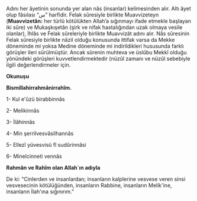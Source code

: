 [//]: # (# **NÂS SÛRESİ**)

Adını her âyetinin sonunda yer alan nâs (insanlar) kelimesinden alır. Altı âyet olup fâsılası “س” harfidir. Felak sûresiyle birlikte Muavvizeteyn (**Muavvizetân:** her türlü kötülükten Allah’a sığınmayı ifade etmekle başlayan iki sûre) ve Mukaşkışetân (şirk ve nifak hastalığından uzak olmaya vesile olanlar), İhlâs ve Felak sûreleriyle birlikte Muavvizât adını alır. Nâs sûresinin Felak sûresiyle birlikte nâzil olduğu konusunda ittifak varsa da Mekke döneminde mi yoksa Medine döneminde mi indirildikleri hususunda farklı görüşler ileri sürülmüştür. Ancak sûrenin muhteva ve üslûbu Mekkî olduğu yönündeki görüşleri kuvvetlendirmektedir (nüzûl zamanı ve nüzûl sebebiyle ilgili değerlendirmeler için.


**Okunuşu**

**Bismillahirrahmânirrahîm.**

1- Kul e'ûzü birabbinnâs

2- Melikinnâs

3- İlâhinnâs

4- Min şerrilvesvâsilhannâs

5- Ellezî yüvesvisü fî sudûrinnâsi

6- Minelcinneti vennâs

**Rahmân ve Rahîm olan Allah´ın adıyla**

De ki: "Cinlerden ve insanlardan; insanların kalplerine vesvese veren sinsi vesvesecinin kötülüğünden, insanların Rabbine, insanların Melik'ine, insanların İlah'ına sığınırım."
